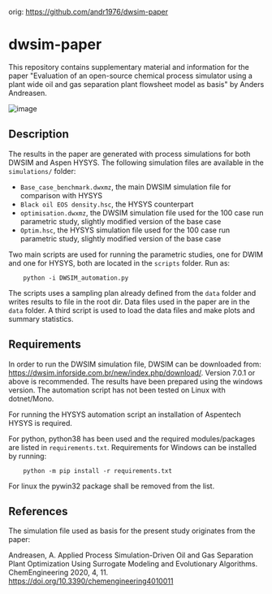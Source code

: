 orig: https://github.com/andr1976/dwsim-paper

# dwsim-paper
This repository contains supplementary material and information for the paper "Evaluation of an open-source chemical process simulator using a plant wide oil and gas separation plant flowsheet model as basis" by Anders Andreasen. 

![image](https://user-images.githubusercontent.com/58475535/144512151-81bf3f1f-4b1c-4ed5-972c-b9468d1ec3a7.png)

## Description
The results in the paper are generated with process simulations for both DWSIM and Aspen HYSYS. The following simulation files are available in the `simulations/` folder:

* `Base_case_benchmark.dwxmz`, the main DWSIM simulation file for comparison with HYSYS
* `Black oil EOS density.hsc`, the HYSYS counterpart
* `optimisation.dwxmz`, the DWSIM simulation file used for the 100 case run parametric study, slightly modified version of the base case
* `Optim.hsc`, the HYSYS simulation file used for the 100 case run parametric study, slightly modified version of the base case

Two main scripts are used for running the parametric studies, one for DWIM and one for HYSYS, both are located in the `scripts` folder. Run as: 

```
    python -i DWSIM_automation.py
```

The scripts uses a sampling plan already defined from the `data` folder and writes results to file in the root dir. Data files used in the paper are in the `data` folder. A third script is used to load the data files and make plots and summary statistics. 

## Requirements
In order to run the DWSIM simulation file, DWSIM can be downloaded from: https://dwsim.inforside.com.br/new/index.php/download/. Version 7.0.1 or above is recommended. The results have been prepared using the windows version. The automation script has not been tested on Linux with dotnet/Mono. 

For running the HYSYS automation script an installation of Aspentech HYSYS is required. 

For python, python38 has been used and the required modules/packages are listed in `requirements.txt`. Requirements for Windows can be installed by running:

```
    python -m pip install -r requirements.txt
```

For linux the pywin32 package shall be removed from the list. 

## References 
The simulation file used as basis for the present study originates from the paper: 

Andreasen, A. Applied Process Simulation-Driven Oil and Gas Separation Plant Optimization Using Surrogate Modeling and Evolutionary Algorithms. ChemEngineering 2020, 4, 11. https://doi.org/10.3390/chemengineering4010011
